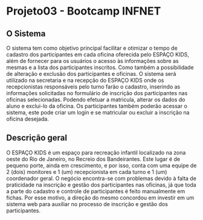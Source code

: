 # Projeto03 - Bootcamp INFNET

## O Sistema

 O sistema tem como objetivo principal facilitar e otimizar o tempo de cadastro dos participantes em cada oficina oferecida pelo ESPAÇO KIDS, além de fornecer para os usuários o acesso às informações sobre as mesmas e a lista dos participantes inscritos. Como também a possibilidade de alteração e exclusão dos participantes e oficinas.
 O sistema será utilizado na secretaria e na recepção do ESPAÇO KIDS onde os recepcionistas responsáveis pelo turno farão o cadastro, inserindo as informações solicitadas no formulário de inscrição dos participantes nas oficinas selecionadas. Podendo efetuar a matricula, alterar os dados do aluno e exclui-lo da oficina.
 Os participantes também poderão acessar o sistema, este pode criar um login e se matricular ou excluir a inscrição na oficina desejada.

## Descrição geral

 O ESPAÇO KIDS é um espaço para recreação infantil localizado na zona oeste do Rio de Janeiro, no Recreio dos Bandeirantes. Este lugar é de pequeno porte, ainda em crescimento, e por isso, conta com uma equipe de 2 (dois) monitores e 1 (um) recepcionista em cada turno e 1 (um) coordenador geral.
 O negócio encontra-se com problemas devido à falta de praticidade na inscrição e gestão dos participantes nas oficinas, já que toda a parte do cadastro e controle de participantes é feito manualmente em fichas. Por esse motivo, a direção do mesmo concordou em investir em um sistema web para auxiliar no processo de inscrição e gestão dos participantes.
